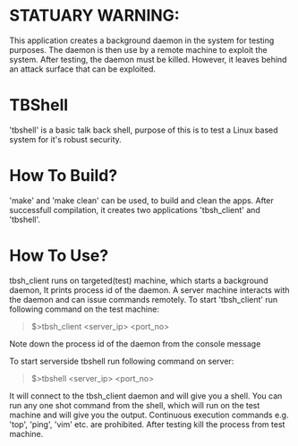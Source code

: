 # STATUARY WARNING:
This application creates a background daemon in the system for testing purposes. The daemon is then use by a remote machine to exploit the system. After testing, the daemon must be killed. However, it leaves behind an attack surface that can be exploited.


# TBShell
'tbshell' is a basic talk back shell, purpose of this is to test a Linux based system for it's robust security.


# How To Build?
'make' and 'make clean' can be used, to build and clean the apps.
After successfull compilation, it creates two applications 'tbsh_client' and 'tbshell'.

# How To Use?
tbsh_client runs on targeted(test) machine, which starts a background daemon, It prints process id of the daemon. A server machine interacts with the daemon and can issue commands remotely.
To start 'tbsh_client' run following command on the test machine:
> $>tbsh_client <server_ip> <port_no>

Note down the process id of the daemon from the console message

To start serverside tbshell run following command on server:
> $>tbshell <server_ip> <port_no> 

It will connect to the tbsh_client daemon and will give you a shell.
You can run any one shot command from the shell, which will run on the test machine and will give you the output.
Continuous execution commands e.g. 'top', 'ping', 'vim' etc. are prohibited.
 After testing kill the process from test machine.
